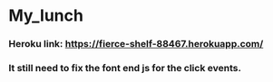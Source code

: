 # My_lunch

### Heroku link: https://fierce-shelf-88467.herokuapp.com/

### It still need to fix the font end js for the click events.
